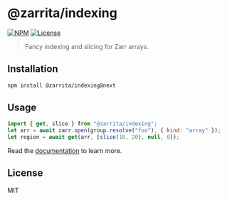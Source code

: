 # @zarrita/indexing

[![NPM](https://img.shields.io/npm/v/@zarrita/indexing/next.svg?color=black)](https://www.npmjs.com/package/zarrita)
[![License](https://img.shields.io/npm/l/zarrita.svg?color=black)](https://github.com/manzt/zarrita.js/raw/main/LICENSE)

> Fancy indexing and slicing for Zarr arrays.

## Installation

```sh
npm install @zarrita/indexing@next
```

## Usage

```javascript
import { get, slice } from "@zarrita/indexing";
let arr = await zarr.open(group.resolve("foo"), { kind: "array" });
let region = await get(arr, [slice(10, 20), null, 0]);
```

Read the [documentation](https://manzt.github.io/zarrita.js/) to learn more.

## License

MIT

